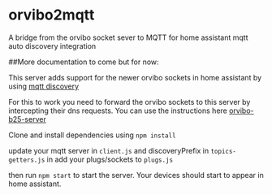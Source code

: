 # orvibo2mqtt
A bridge from the orvibo socket sever to MQTT for home assistant mqtt auto discovery integration

##More documentation to come but for now:

This server adds support for the newer orvibo sockets in home assistant by using [mqtt discovery](https://www.home-assistant.io/docs/mqtt/discovery/) 

For this to work you need to forward the orvibo sockets to this server by intercepting their dns requests.
You can use the instructions here [orvibo-b25-server](https://github.com/sandysound/orvibo-b25-server)

Clone and install dependencies using `npm install`

update your mqtt server in `client.js` and discoveryPrefix in `topics-getters.js` in 
add your plugs/sockets to `plugs.js` 

then run `npm start` to start the server. Your devices should start to appear in home assistant.
